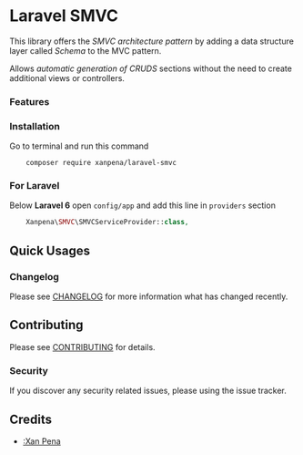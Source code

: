 # Laravel SMVC

This library offers the *SMVC architecture pattern* by adding a data structure layer called *Schema* to the MVC pattern.

Allows *automatic generation of CRUDS* sections without the need to create additional views or controllers.

### Features

### Installation

Go to terminal and run this command

```shell
    composer require xanpena/laravel-smvc
```

### For Laravel

Below **Laravel 6** open `config/app` and add this line in `providers` section

```php
    Xanpena\SMVC\SMVCServiceProvider::class,
```

## Quick Usages


### Changelog

Please see [CHANGELOG](CHANGELOG.md) for more information what has changed recently.

## Contributing

Please see [CONTRIBUTING](CONTRIBUTING.md) for details.

### Security

If you discover any security related issues, please using the issue tracker.

## Credits

- [:Xan Pena](https://github.com/xanpena)

